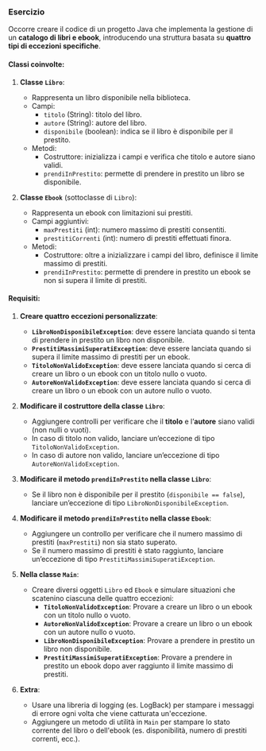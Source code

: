### Esercizio
Occorre creare il codice di un progetto Java che implementa la gestione di un **catalogo di libri e ebook**, introducendo una struttura basata su **quattro tipi di eccezioni specifiche**.

#### Classi coinvolte:

1. **Classe `Libro`**:
    - Rappresenta un libro disponibile nella biblioteca.
    - Campi:
        - `titolo` (String): titolo del libro.
        - `autore` (String): autore del libro.
        - `disponibile` (boolean): indica se il libro è disponibile per il prestito.
    - Metodi:
        - Costruttore: inizializza i campi e verifica che titolo e autore siano validi.
        - `prendiInPrestito`: permette di prendere in prestito un libro se disponibile.

2. **Classe `Ebook`** (sottoclasse di `Libro`):
    - Rappresenta un ebook con limitazioni sui prestiti.
    - Campi aggiuntivi:
        - `maxPrestiti` (int): numero massimo di prestiti consentiti.
        - `prestitiCorrenti` (int): numero di prestiti effettuati finora.
    - Metodi:
        - Costruttore: oltre a inizializzare i campi del libro, definisce il limite massimo di prestiti.
        - `prendiInPrestito`: permette di prendere in prestito un ebook se non si supera il limite di prestiti.

#### Requisiti:

1. **Creare quattro eccezioni personalizzate**:
    - **`LibroNonDisponibileException`**: deve essere lanciata quando si tenta di prendere in prestito un libro non disponibile.
    - **`PrestitiMassimiSuperatiException`**: deve essere lanciata quando si supera il limite massimo di prestiti per un ebook.
    - **`TitoloNonValidoException`**: deve essere lanciata quando si cerca di creare un libro o un ebook con un titolo nullo o vuoto.
    - **`AutoreNonValidoException`**: deve essere lanciata quando si cerca di creare un libro o un ebook con un autore nullo o vuoto.

2. **Modificare il costruttore della classe `Libro`**:
    - Aggiungere controlli per verificare che il **titolo** e l’**autore** siano validi (non nulli o vuoti).
    - In caso di titolo non valido, lanciare un’eccezione di tipo `TitoloNonValidoException`.
    - In caso di autore non valido, lanciare un’eccezione di tipo `AutoreNonValidoException`.

3. **Modificare il metodo `prendiInPrestito` nella classe `Libro`**:
    - Se il libro non è disponibile per il prestito (`disponibile == false`), lanciare un’eccezione di tipo `LibroNonDisponibileException`.

4. **Modificare il metodo `prendiInPrestito` nella classe `Ebook`**:
    - Aggiungere un controllo per verificare che il numero massimo di prestiti (`maxPrestiti`) non sia stato superato.
    - Se il numero massimo di prestiti è stato raggiunto, lanciare un’eccezione di tipo `PrestitiMassimiSuperatiException`.

5. **Nella classe `Main`**:
    - Creare diversi oggetti `Libro` ed `Ebook` e simulare situazioni che scatenino ciascuna delle quattro eccezioni:
        - **`TitoloNonValidoException`**: Provare a creare un libro o un ebook con un titolo nullo o vuoto.
        - **`AutoreNonValidoException`**: Provare a creare un libro o un ebook con un autore nullo o vuoto.
        - **`LibroNonDisponibileException`**: Provare a prendere in prestito un libro non disponibile.
        - **`PrestitiMassimiSuperatiException`**: Provare a prendere in prestito un ebook dopo aver raggiunto il limite massimo di prestiti.

6. **Extra**:
    - Usare una libreria di logging (es. LogBack) per stampare i messaggi di errore ogni volta che viene catturata un'eccezione.
    - Aggiungere un metodo di utilità in `Main` per stampare lo stato corrente del libro o dell'ebook (es. disponibilità, numero di prestiti correnti, ecc.).
